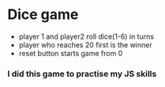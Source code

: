 # Dice game

- player 1 and player2 roll dice(1-6) in turns
- player who reaches 20 first is the winner
- reset button starts game from 0

### I did this game to practise my JS skills